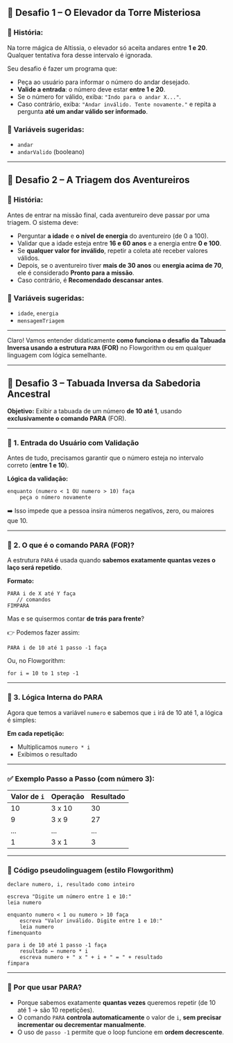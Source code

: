 ## 🧠 Desafio 1 – **O Elevador da Torre Misteriosa**

### 📝 História:
Na torre mágica de Altissia, o elevador só aceita andares entre **1 e 20**. Qualquer tentativa fora desse intervalo é ignorada.

Seu desafio é fazer um programa que:
- Peça ao usuário para informar o número do andar desejado.
- **Valide a entrada**: o número deve estar **entre 1 e 20**.
- Se o número for válido, exiba: `"Indo para o andar X..."`.
- Caso contrário, exiba: `"Andar inválido. Tente novamente."` e repita a pergunta **até um andar válido ser informado**.

### 🧩 Variáveis sugeridas:
- `andar`
- `andarValido` (booleano)

---

## 🧠 Desafio 2 – **A Triagem dos Aventureiros**

### 📝 História:
Antes de entrar na missão final, cada aventureiro deve passar por uma triagem. O sistema deve:
- Perguntar **a idade** e **o nível de energia** do aventureiro (de 0 a 100).
- Validar que a idade esteja entre **16 e 60 anos** e a energia entre **0 e 100**.
- Se **qualquer valor for inválido**, repetir a coleta até receber valores válidos.
- Depois, se o aventureiro tiver **mais de 30 anos** ou **energia acima de 70**, ele é considerado **Pronto para a missão**.
- Caso contrário, é **Recomendado descansar antes**.

### 🧩 Variáveis sugeridas:
- `idade`, `energia`
- `mensagemTriagem`

---
Claro! Vamos entender didaticamente **como funciona o desafio da Tabuada Inversa usando a estrutura `PARA` (FOR)** no Flowgorithm ou em qualquer linguagem com lógica semelhante.

---

## 🧠 Desafio 3 – **Tabuada Inversa da Sabedoria Ancestral**  
**Objetivo:** Exibir a tabuada de um número **de 10 até 1**, usando **exclusivamente o comando PARA** (FOR).

---

### 🧩 1. **Entrada do Usuário com Validação**

Antes de tudo, precisamos garantir que o número esteja no intervalo correto (**entre 1 e 10**).

**Lógica da validação:**
```plaintext
enquanto (numero < 1 OU numero > 10) faça
    peça o número novamente
```

➡️ Isso impede que a pessoa insira números negativos, zero, ou maiores que 10.

---

### 🧩 2. **O que é o comando PARA (FOR)?**

A estrutura `PARA` é usada quando **sabemos exatamente quantas vezes o laço será repetido**.

**Formato:**
```plaintext
PARA i de X até Y faça
   // comandos
FIMPARA
```

Mas e se quisermos contar **de trás para frente**?

👉 Podemos fazer assim:

```plaintext
PARA i de 10 até 1 passo -1 faça
```

Ou, no Flowgorithm:
```plaintext
for i = 10 to 1 step -1
```

---

### 🧩 3. **Lógica Interna do PARA**

Agora que temos a variável `numero` e sabemos que `i` irá de 10 até 1, a lógica é simples:

**Em cada repetição:**
- Multiplicamos `numero * i`
- Exibimos o resultado

---

### ✅ Exemplo Passo a Passo (com número 3):

| Valor de `i` | Operação     | Resultado |
|--------------|--------------|-----------|
| 10           | 3 x 10       | 30        |
| 9            | 3 x 9        | 27        |
| ...          | ...          | ...       |
| 1            | 3 x 1        | 3         |

---

### 📜 Código pseudolinguagem (estilo Flowgorithm)

```plaintext
declare numero, i, resultado como inteiro

escreva "Digite um número entre 1 e 10:"
leia numero

enquanto numero < 1 ou numero > 10 faça
    escreva "Valor inválido. Digite entre 1 e 10:"
    leia numero
fimenquanto

para i de 10 até 1 passo -1 faça
    resultado ← numero * i
    escreva numero + " x " + i + " = " + resultado
fimpara
```

---

### 🧠 Por que usar PARA?

- Porque sabemos exatamente **quantas vezes** queremos repetir (de 10 até 1 → são 10 repetições).
- O comando `PARA` **controla automaticamente** o valor de `i`, **sem precisar incrementar ou decrementar manualmente**.
- O uso de `passo -1` permite que o loop funcione em **ordem decrescente**.
